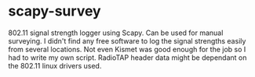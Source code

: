 scapy-survey
============

802.11 signal strength logger using Scapy. Can be used for manual surveying.
I didn't find any free software to log the signal strengths easily from several locations.
Not even Kismet was good enough for the job so I had to write my own script.
RadioTAP header data might be dependant on the 802.11 linux drivers used.
